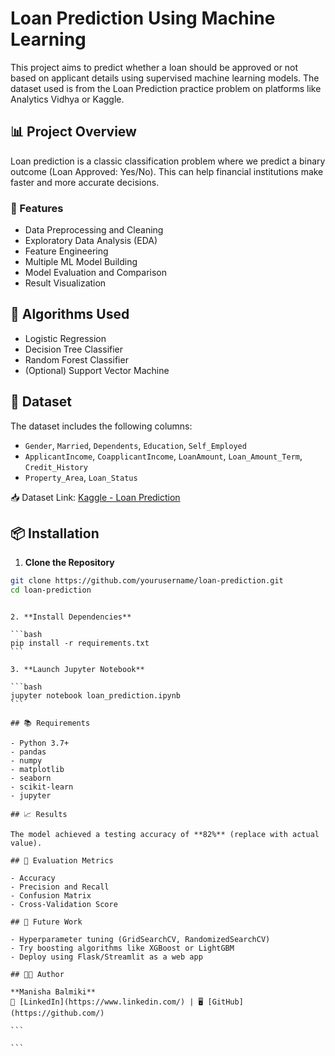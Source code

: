 # Loan Prediction Using Machine Learning

This project aims to predict whether a loan should be approved or not based on applicant details using supervised machine learning models. The dataset used is from the Loan Prediction practice problem on platforms like Analytics Vidhya or Kaggle.

## 📊 Project Overview

Loan prediction is a classic classification problem where we predict a binary outcome (Loan Approved: Yes/No). This can help financial institutions make faster and more accurate decisions.

### 🔧 Features

- Data Preprocessing and Cleaning
- Exploratory Data Analysis (EDA)
- Feature Engineering
- Multiple ML Model Building
- Model Evaluation and Comparison
- Result Visualization

## 🧠 Algorithms Used

- Logistic Regression
- Decision Tree Classifier
- Random Forest Classifier
- (Optional) Support Vector Machine

## 📁 Dataset

The dataset includes the following columns:

- `Gender`, `Married`, `Dependents`, `Education`, `Self_Employed`
- `ApplicantIncome`, `CoapplicantIncome`, `LoanAmount`, `Loan_Amount_Term`, `Credit_History`
- `Property_Area`, `Loan_Status`

📥 Dataset Link: [Kaggle - Loan Prediction](https://www.kaggle.com/altruistdelhite04/loan-prediction-problem-dataset)

## 📦 Installation

1. **Clone the Repository**

```bash
git clone https://github.com/yourusername/loan-prediction.git
cd loan-prediction
```

````

2. **Install Dependencies**

```bash
pip install -r requirements.txt
```

3. **Launch Jupyter Notebook**

```bash
jupyter notebook loan_prediction.ipynb
```

## 📚 Requirements

- Python 3.7+
- pandas
- numpy
- matplotlib
- seaborn
- scikit-learn
- jupyter

## 📈 Results

The model achieved a testing accuracy of **82%** (replace with actual value).

## 🧪 Evaluation Metrics

- Accuracy
- Precision and Recall
- Confusion Matrix
- Cross-Validation Score

## 🚀 Future Work

- Hyperparameter tuning (GridSearchCV, RandomizedSearchCV)
- Try boosting algorithms like XGBoost or LightGBM
- Deploy using Flask/Streamlit as a web app

## 👩‍💻 Author

**Manisha Balmiki**
📎 [LinkedIn](https://www.linkedin.com/) | 🖥 [GitHub](https://github.com/)

```

```
````
